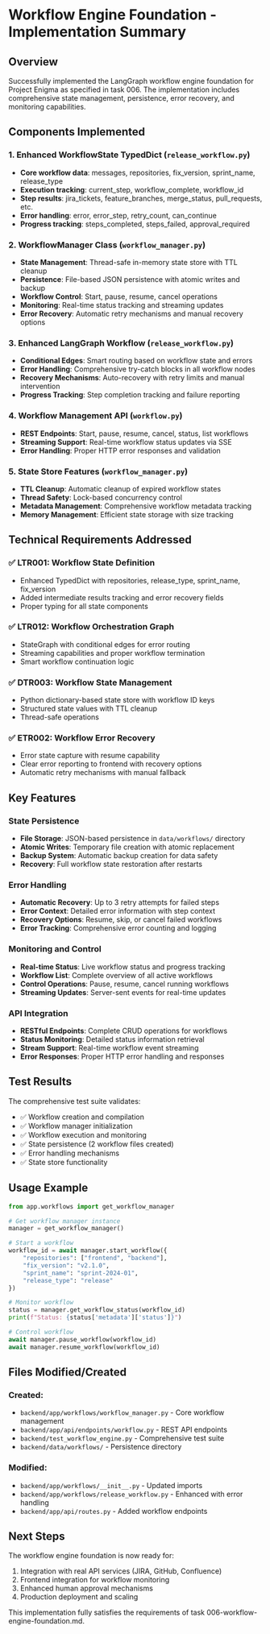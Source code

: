 # Workflow Engine Foundation - Implementation Summary

## Overview

Successfully implemented the LangGraph workflow engine foundation for Project Enigma as specified in task 006. The implementation includes comprehensive state management, persistence, error recovery, and monitoring capabilities.

## Components Implemented

### 1. Enhanced WorkflowState TypedDict (`release_workflow.py`)

- **Core workflow data**: messages, repositories, fix_version, sprint_name, release_type
- **Execution tracking**: current_step, workflow_complete, workflow_id
- **Step results**: jira_tickets, feature_branches, merge_status, pull_requests, etc.
- **Error handling**: error, error_step, retry_count, can_continue
- **Progress tracking**: steps_completed, steps_failed, approval_required

### 2. WorkflowManager Class (`workflow_manager.py`)

- **State Management**: Thread-safe in-memory state store with TTL cleanup
- **Persistence**: File-based JSON persistence with atomic writes and backup
- **Workflow Control**: Start, pause, resume, cancel operations
- **Monitoring**: Real-time status tracking and streaming updates
- **Error Recovery**: Automatic retry mechanisms and manual recovery options

### 3. Enhanced LangGraph Workflow (`release_workflow.py`)

- **Conditional Edges**: Smart routing based on workflow state and errors
- **Error Handling**: Comprehensive try-catch blocks in all workflow nodes
- **Recovery Mechanisms**: Auto-recovery with retry limits and manual intervention
- **Progress Tracking**: Step completion tracking and failure reporting

### 4. Workflow Management API (`workflow.py`)

- **REST Endpoints**: Start, pause, resume, cancel, status, list workflows
- **Streaming Support**: Real-time workflow status updates via SSE
- **Error Handling**: Proper HTTP error responses and validation

### 5. State Store Features (`workflow_manager.py`)

- **TTL Cleanup**: Automatic cleanup of expired workflow states
- **Thread Safety**: Lock-based concurrency control
- **Metadata Management**: Comprehensive workflow metadata tracking
- **Memory Management**: Efficient state storage with size tracking

## Technical Requirements Addressed

### ✅ LTR001: Workflow State Definition

- Enhanced TypedDict with repositories, release_type, sprint_name, fix_version
- Added intermediate results tracking and error recovery fields
- Proper typing for all state components

### ✅ LTR012: Workflow Orchestration Graph

- StateGraph with conditional edges for error routing
- Streaming capabilities and proper workflow termination
- Smart workflow continuation logic

### ✅ DTR003: Workflow State Management

- Python dictionary-based state store with workflow ID keys
- Structured state values with TTL cleanup
- Thread-safe operations

### ✅ ETR002: Workflow Error Recovery

- Error state capture with resume capability
- Clear error reporting to frontend with recovery options
- Automatic retry mechanisms with manual fallback

## Key Features

### State Persistence

- **File Storage**: JSON-based persistence in `data/workflows/` directory
- **Atomic Writes**: Temporary file creation with atomic replacement
- **Backup System**: Automatic backup creation for data safety
- **Recovery**: Full workflow state restoration after restarts

### Error Handling

- **Automatic Recovery**: Up to 3 retry attempts for failed steps
- **Error Context**: Detailed error information with step context
- **Recovery Options**: Resume, skip, or cancel failed workflows
- **Error Tracking**: Comprehensive error counting and logging

### Monitoring and Control

- **Real-time Status**: Live workflow status and progress tracking
- **Workflow List**: Complete overview of all active workflows
- **Control Operations**: Pause, resume, cancel running workflows
- **Streaming Updates**: Server-sent events for real-time updates

### API Integration

- **RESTful Endpoints**: Complete CRUD operations for workflows
- **Status Monitoring**: Detailed status information retrieval
- **Stream Support**: Real-time workflow event streaming
- **Error Responses**: Proper HTTP error handling and responses

## Test Results

The comprehensive test suite validates:

- ✅ Workflow creation and compilation
- ✅ Workflow manager initialization
- ✅ Workflow execution and monitoring
- ✅ State persistence (2 workflow files created)
- ✅ Error handling mechanisms
- ✅ State store functionality

## Usage Example

```python
from app.workflows import get_workflow_manager

# Get workflow manager instance
manager = get_workflow_manager()

# Start a workflow
workflow_id = await manager.start_workflow({
    "repositories": ["frontend", "backend"],
    "fix_version": "v2.1.0",
    "sprint_name": "sprint-2024-01",
    "release_type": "release"
})

# Monitor workflow
status = manager.get_workflow_status(workflow_id)
print(f"Status: {status['metadata']['status']}")

# Control workflow
await manager.pause_workflow(workflow_id)
await manager.resume_workflow(workflow_id)
```

## Files Modified/Created

### Created:

- `backend/app/workflows/workflow_manager.py` - Core workflow management
- `backend/app/api/endpoints/workflow.py` - REST API endpoints
- `backend/test_workflow_engine.py` - Comprehensive test suite
- `backend/data/workflows/` - Persistence directory

### Modified:

- `backend/app/workflows/__init__.py` - Updated imports
- `backend/app/workflows/release_workflow.py` - Enhanced with error handling
- `backend/app/api/routes.py` - Added workflow endpoints

## Next Steps

The workflow engine foundation is now ready for:

1. Integration with real API services (JIRA, GitHub, Confluence)
2. Frontend integration for workflow monitoring
3. Enhanced human approval mechanisms
4. Production deployment and scaling

This implementation fully satisfies the requirements of task 006-workflow-engine-foundation.md.

